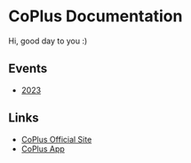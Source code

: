 # CoPlus Documentation

Hi, good day to you :)

## Events
* [2023](./doc/event/2023/index.md)

## Links
* [CoPlus Official Site](https://coplus.my)
* [CoPlus App](https://app.coplus.my)
